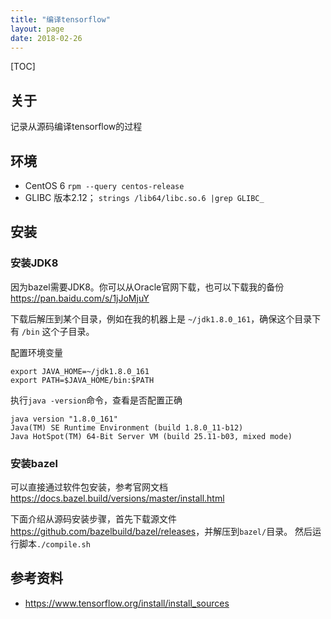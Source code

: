 ```yaml
---
title: "编译tensorflow"
layout: page
date: 2018-02-26
---
```

[TOC]

## 关于
记录从源码编译tensorflow的过程

## 环境
- CentOS 6 `rpm --query centos-release`
- GLIBC 版本2.12； `strings /lib64/libc.so.6 |grep GLIBC_`

## 安装
### 安装JDK8
因为bazel需要JDK8。你可以从Oracle官网下载，也可以下载我的备份 <https://pan.baidu.com/s/1jJoMjuY>

下载后解压到某个目录，例如在我的机器上是 `~/jdk1.8.0_161`，确保这个目录下有 `/bin` 这个子目录。

配置环境变量

```
export JAVA_HOME=~/jdk1.8.0_161
export PATH=$JAVA_HOME/bin:$PATH
```

执行`java -version`命令，查看是否配置正确

```
java version "1.8.0_161"
Java(TM) SE Runtime Environment (build 1.8.0_11-b12)
Java HotSpot(TM) 64-Bit Server VM (build 25.11-b03, mixed mode)
```

### 安装bazel
可以直接通过软件包安装，参考官网文档<https://docs.bazel.build/versions/master/install.html>

下面介绍从源码安装步骤，首先下载源文件<https://github.com/bazelbuild/bazel/releases>，并解压到`bazel/`目录。
然后运行脚本`./compile.sh`

## 参考资料
- https://www.tensorflow.org/install/install_sources
